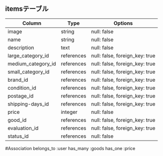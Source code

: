 ## itemsテーブル
|Column|Type|Options|
|------|----|-------|
|image|string|null: false|
|name|string|null: false|
|description|text|null: false|
|large_category_id|references|null: false, foreign_key: true|
|medium_category_id|references|null: false, foreign_key: true|
|small_category_id|references|null: false, foreign_key: true|
|brand_id|references|null: false, foreign_key: true|
|condition_id|references|null: false, foreign_key: true|
|postage_id|references|null: false, foreign_key: true|
|shipping-days_id|references|null: false, foreign_key: true|
|price|integer|null: false|
|good_id|references|null: false, foreign_key: true|
|evaluation_id|references|null: false, foreign_key: true|
|status_id|references|null: false|


#Association
belongs_to :user
has_many :goods
has_one :price







